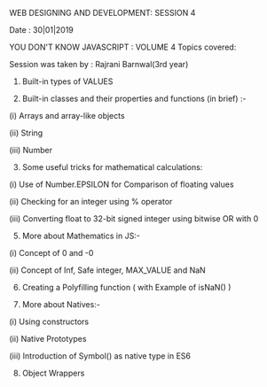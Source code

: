 WEB DESIGNING AND DEVELOPMENT: SESSION 4

Date : 30|01|2019

YOU DON'T KNOW JAVASCRIPT : VOLUME 4 Topics covered:

Session was taken by : Rajrani Barnwal(3rd year)

1. Built-in types of VALUES


2. Built-in classes and their properties and functions (in brief) :-

(i) Arrays and array-like objects

(ii) String

(iii) Number


3. Some useful tricks for mathematical calculations:

(i) Use of Number.EPSILON for Comparison of floating values

(ii) Checking for an integer using % operator

(iii) Converting float to 32-bit signed integer using bitwise OR with 0


5. More about Mathematics in JS:-

(i) Concept of 0 and -0

(ii) Concept of Inf, Safe integer, MAX_VALUE and NaN 


6. Creating a Polyfilling function ( with Example of isNaN() )


7. More about Natives:-

(i) Using constructors

(ii) Native Prototypes

(iii) Introduction of Symbol() as native type in ES6


8. Object Wrappers
